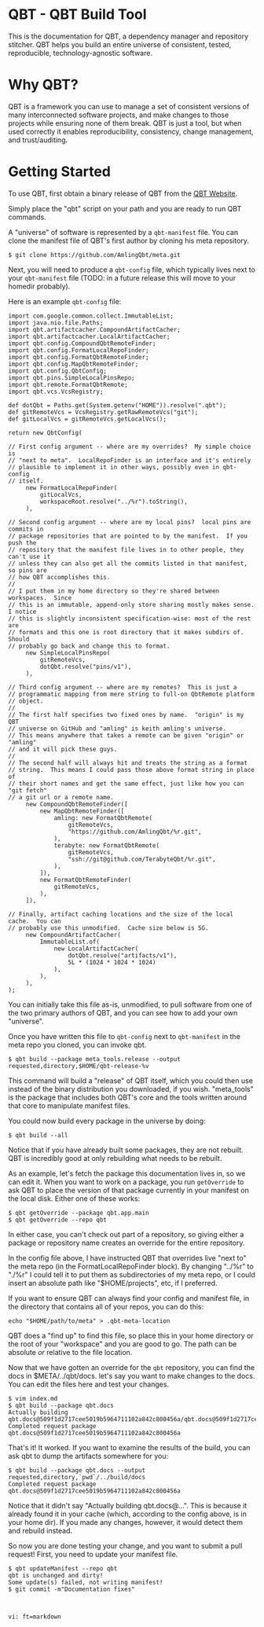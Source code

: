 # QBT - QBT Build Tool

This is the documentation for QBT, a dependency manager and repository stitcher.
QBT helps you build an entire universe of consistent, tested, reproducible,
technology-agnostic software.

# Why QBT?

QBT is a framework you can use to manage a set of consistent versions of many
interconnected software projects, and make changes to those projects while
ensuring none of them break.  QBT is just a tool, but when used correctly it
enables reproducibility, consistency, change management, and trust/auditing.

# Getting Started

To use QBT, first obtain a binary release of QBT from the [QBT
Website](http://qbtbuildtool.com).

Simply place the "qbt" script on your path and you are ready to run QBT
commands.

A "universe" of software is represented by a `qbt-manifest` file.  You can clone
the manifest file of QBT's first author by cloning his meta repository.

    $ git clone https://github.com/AmlingQbt/meta.git

Next, you will need to produce a `qbt-config` file, which typically lives next
to your `qbt-manifest` file (TODO: in a future release this will move to your
homedir probably).

Here is an example `qbt-config` file:


    import com.google.common.collect.ImmutableList;
    import java.nio.file.Paths;
    import qbt.artifactcacher.CompoundArtifactCacher;
    import qbt.artifactcacher.LocalArtifactCacher;
    import qbt.config.CompoundQbtRemoteFinder;
    import qbt.config.FormatLocalRepoFinder;
    import qbt.config.FormatQbtRemoteFinder;
    import qbt.config.MapQbtRemoteFinder;
    import qbt.config.QbtConfig;
    import qbt.pins.SimpleLocalPinsRepo;
    import qbt.remote.FormatQbtRemote;
    import qbt.vcs.VcsRegistry;
    
    def dotQbt = Paths.get(System.getenv("HOME")).resolve(".qbt");
    def gitRemoteVcs = VcsRegistry.getRawRemoteVcs("git");
    def gitLocalVcs = gitRemoteVcs.getLocalVcs();
    
    return new QbtConfig(
    
    // First config argument -- where are my overrides?  My simple choice is
    // "next to meta".  LocalRepoFinder is an interface and it's entirely
    // plausible to implement it in other ways, possibly even in qbt-config
    // itself.
         new FormatLocalRepoFinder(
             gitLocalVcs,
             workspaceRoot.resolve("../%r").toString(),
         ),
    
    // Second config argument -- where are my local pins?  local pins are commits in
    // package repositories that are pointed to by the manifest.  If you push the
    // repository that the manifest file lives in to other people, they can't use it
    // unless they can also get all the commits listed in that manifest, so pins are
    // how QBT accomplishes this.
    // 
    // I put them in my home directory so they're shared between workspaces.  Since
    // this is an immutable, append-only store sharing mostly makes sense.  I notice
    // this is slightly inconsistent specification-wise: most of the rest are
    // formats and this one is root directory that it makes subdirs of.  Should
    // probably go back and change this to format.
         new SimpleLocalPinsRepo(
             gitRemoteVcs,
             dotQbt.resolve("pins/v1"),
         ),
    
    // Third config argument -- where are my remotes?  This is just a
    // programmatic mapping from mere string to full-on QbtRemote platform
    // object.
    // 
    // The first half specifies two fixed ones by name.  "origin" is my QBT
    // universe on GitHub and "amling" is keith amling's universe.
    // This means anywhere that takes a remote can be given "origin" or "amling"
    // and it will pick these guys.
    // 
    // The second half will always hit and treats the string as a format
    // string.  This means I could pass those above format string in place of
    // their short names and get the same effect, just like how you can "git fetch"
    // a git url or a remote name.
         new CompoundQbtRemoteFinder([
             new MapQbtRemoteFinder([
                 amling: new FormatQbtRemote(
                     gitRemoteVcs,
                     "https://github.com/AmlingQbt/%r.git",
                 ),
                 terabyte: new FormatQbtRemote(
                     gitRemoteVcs,
                     "ssh://git@github.com/TerabyteQbt/%r.git",
                 ),
             ]),
             new FormatQbtRemoteFinder(
                 gitRemoteVcs,
             ),
         ]),
    
    // Finally, artifact caching locations and the size of the local cache.  You can
    // probably use this unmodified.  Cache size below is 5G.
         new CompoundArtifactCacher(
             ImmutableList.of(
                 new LocalArtifactCacher(
                     dotQbt.resolve("artifacts/v1"),
                     5L * (1024 * 1024 * 1024)
                 ),
             ),
         ),
    );

You can initially take this file as-is, unmodified, to pull software from one of
the two primary authors of QBT, and you can see how to add your own "universe".

Once you have written this file to `qbt-config` next to `qbt-manifest` in the
meta repo you cloned, you can invoke qbt.

    $ qbt build --package meta_tools.release --output requested,directory,$HOME/qbt-release-%v

This command will build a "release" of QBT itself, which you could then use
instead of the binary distribution you downloaded, if you wish.  "meta_tools" is
the package that includes both QBT's core and the tools written around that core
to manipulate manifest files.

You could now build every package in the universe by doing:

    $ qbt build --all

Notice that if you have already built some packages, they are not rebuilt.  QBT
is incredibly good at only rebuilding what needs to be rebuilt.

As an example, let's fetch the package this documentation lives in, so we can
edit it.  When you want to work on a package, you run `getOverride` to ask QBT
to place the version of that package currently in your manifest on the local
disk.  Either one of these works:

    $ qbt getOverride --package qbt.app.main
    $ qbt getOverride --repo qbt
    
In either case, you can't check out part of a repository, so giving either a
package or repository name creates an override for the entire repository.

In the config file above, I have instructed QBT that overrides live "next
to" the meta repo (in the FormatLocalRepoFinder block).  By changing "../%r" to
"./%r" I could tell it to put them as subdirectories of my meta repo, or I could
insert an absolute path like "$HOME/projects", etc, if I preferred.

If you want to ensure QBT can always find your config and manifest file, in the
directory that contains all of your repos, you can do this:

    echo "$HOME/path/to/meta" > .qbt-meta-location

QBT does a "find up" to find this file, so place this in your home directory or
the root of your "workspace" and you are good to go.  The path can be absolute
*or* relative to the file location.

Now that we have gotten an override for the `qbt` repository, you can find the
docs in $META/../qbt/docs.  let's say you want to make changes to the docs.  You
can edit the files here and test your changes.

    $ vim index.md
    $ qbt build --package qbt.docs
    Actually building qbt.docs@509f1d2717cee5019b5964711102a842c800456a/qbt.docs@509f1d2717cee5019b5964711102a842c800456a...
    Completed request package qbt.docs@509f1d2717cee5019b5964711102a842c800456a

That's it!  It worked.  If you want to examine the results of the build, you can
ask qbt to dump the artifacts somewhere for you:

    $ qbt build --package qbt.docs --output requested,directory,`pwd`/../build/docs
    Completed request package qbt.docs@509f1d2717cee5019b5964711102a842c800456a

Notice that it didn't say "Actually building qbt.docs@...".  This is because it
already found it in your cache (which, according to the config above, is in your
home dir).  If you made any changes, however, it would detect them and rebuild
instead.

So now you are done testing your change, and you want to submit a pull request!
First, you need to update your manifest file.

    $ qbt updateManifest --repo qbt
    qbt is unchanged and dirty!
    Some update(s) failed, not writing manifest!
    $ git commit -m"Documentation fixes"



    vi: ft=markdown
